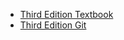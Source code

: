 * [Third Edition Textbook](https://github.com/Sorosliu1029/CSAPP-Labs/blob/master/Computer%20Systems%20A%20Programmers%20Perspective%20(3rd).pdf)
* [Third Edition Git](https://github.com/Sorosliu1029/CSAPP-Labs)